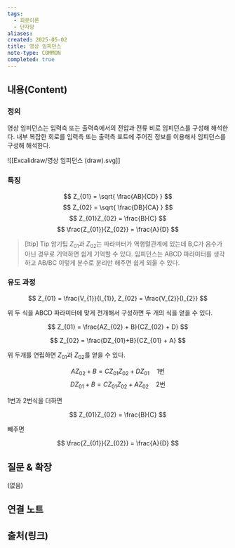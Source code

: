 ```yaml
---
tags:
  - 회로이론
  - 단자망
aliases: 
created: 2025-05-02
title: 영상 임피던스
note-type: COMMON
completed: true
---
```


## 내용(Content)

### 정의

영상 임피던스는 입력측 또는 출력측에서의 전압과 전류 비로 임피던스를 구성해 해석한다. 내부 복잡한 회로를 입력측 또는 출력측 포트에 주어진 정보를 이용해서 임피던스를 구성해 해석한다.

![[Excalidraw/영상 임피던스 (draw).svg]]

### 특징

$$
Z_{01} = \sqrt{ \frac{AB}{CD} }
$$
$$
Z_{02} = \sqrt{ \frac{DB}{CA} }
$$
$$
Z_{01}Z_{02} = \frac{B}{C}
$$
$$
\frac{Z_{01}}{Z_{02}} = \frac{A}{D}
$$

>[!tip] Tip 암기팁
> $Z_{01}$과 $Z_{02}$는 파라미터가 역행렬관계에 있는데 B,C가 음수가 아닌 경우로 기억하면 쉽게 기억할 수 있다. 임피던스는 ABCD 파라미터를 생각하고 AB/BC 이렇게 분수로 분리만 해주면 쉽게 외울 수 있다.

### 유도 과정

$$
Z_{01} = \frac{V_{1}}{I_{1}}, Z_{02} =  \frac{V_{2}}{I_{2}}
$$

위 두 식을 ABCD 파라미터에 맞게 전개해서 구성하면 두 개의 식을 얻을 수 있다.

$$
Z_{01} = \frac{AZ_{02} + B}{CZ_{02} + D}
$$

$$
Z_{02} = \frac{DZ_{01}+B}{CZ_{01} + A}
$$

위 두개를 연립하면 $Z_{01}$과 $Z_{02}$를 얻을 수 있다.

$$
AZ_{02} + B = CZ_{01}Z_{02} + DZ_{01} \quad \text{1번}
$$
$$
DZ_{01} + B = CZ_{01}Z_{02} + AZ_{02} \quad \text{2번}
$$

1번과 2번식을 더하면

$$
Z_{01}Z_{02} = \frac{B}{C}
$$

빼주면

$$
\frac{Z_{01}}{Z_{02}} = \frac{A}{D}
$$


## 질문 & 확장

(없음)

## 연결 노트

## 출처(링크)

